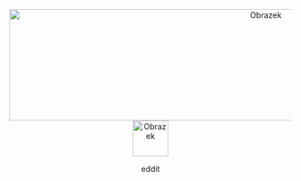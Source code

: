 

<div align="center">
  <img src="https://i.imgur.com/y1ddS4Y.gif" alt="Obrazek" width="900" height="200">
</div>

<div align="center">
  <img src="https://i.imgur.com/p9vrMmK.png" alt="Obrazek" width="64" height="64">
  <p align="center">eddit</p>
</div>
